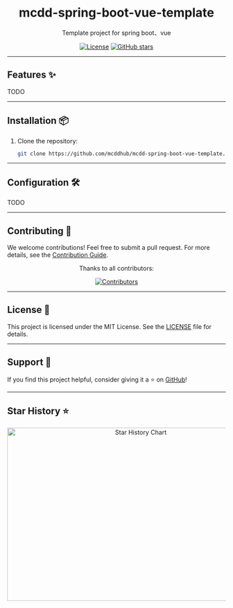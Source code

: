 <div align="center">
<a href="https://mcddhub.github.io/mcdd-spring-boot-vue-template/">
</a>
  <h1 align="center">mcdd-spring-boot-vue-template</h1>
  <p>Template project for spring boot、vue</p>

[![License](https://img.shields.io/github/license/mcddhub/mcdd-data-structure-study)](https://github.com/mcddhub/mcdd-data-structure-study/blob/main/LICENSE)
[![GitHub stars](https://img.shields.io/github/stars/mcddhub/mcdd-data-structure-study)](https://github.com/mcddhub/mcdd-data-structure-study)

</div>

---

## Features ✨

TODO

---

## Installation 📦

1. Clone the repository:
   ```bash
   git clone https://github.com/mcddhub/mcdd-spring-boot-vue-template.git --depth=1 && cd mcdd-spring-boot-vue-template
   ```

---

## Configuration 🛠

TODO

---

## Contributing 🤝

We welcome contributions! Feel free to submit a pull request. For more details, see
the [Contribution Guide](https://github.com/mcddhub/mcdd-spring-boot-vue-template/blob/main/CONTRIBUTING.md).

<div align="center">
  <p>Thanks to all contributors:</p>
  <a href="https://github.com/mcddhub/mcdd-spring-boot-vue-template/graphs/contributors">
    <img src="https://contrib.rocks/image?repo=mcddhub/mcdd-spring-boot-vue-template" alt="Contributors" />
  </a>
</div>

---

## License 📄

This project is licensed under the MIT License. See
the [LICENSE](https://github.com/mcddhub/mcdd-spring-boot-vue-template/blob/main/LICENSE) file for details.

---

## Support 💖

If you find this project helpful, consider giving it a ⭐️
on [GitHub](https://github.com/mcddhub/mcdd-spring-boot-vue-template)!

---

## Star History ⭐

<div align="center">
  <img src="https://api.star-history.com/svg?repos=mcddhub/mcdd-spring-boot-vue-template&type=Date" width="600" height="400" alt="Star History Chart" valign="middle">
</div>

